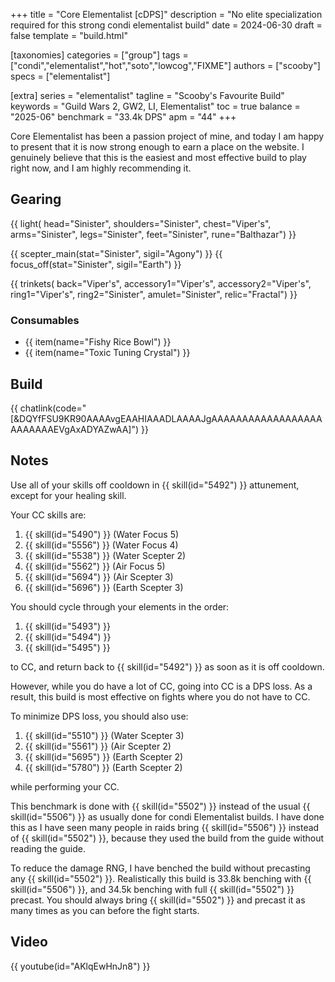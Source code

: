 +++
title = "Core Elementalist [cDPS]"
description = "No elite specialization required for this strong condi elementalist build"
date = 2024-06-30
draft = false
template = "build.html"

[taxonomies]
categories = ["group"]
tags = ["condi","elementalist","hot","soto","lowcog","FIXME"]
authors = ["scooby"]
specs = ["elementalist"]

[extra]
series = "elementalist"
tagline = "Scooby's Favourite Build"
keywords = "Guild Wars 2, GW2, LI, Elementalist"
toc = true
balance = "2025-06"
benchmark = "33.4k DPS"
apm = "44"
+++

Core Elementalist has been a passion project of mine, and today I am happy to present that it is now strong enough to earn a place on the website. I genuinely believe that this is the easiest and most effective build to play right now, and I am highly recommending it.

## Gearing

{{ light(
	head="Sinister",
	shoulders="Sinister",
	chest="Viper's",
	arms="Sinister",
	legs="Sinister",
	feet="Sinister",
	rune="Balthazar") }}

{{ scepter_main(stat="Sinister", sigil="Agony") }}
{{ focus_off(stat="Sinister", sigil="Earth") }}

{{ trinkets(
	back="Viper's",
	accessory1="Viper's",
	accessory2="Viper's",
	ring1="Viper's",
	ring2="Sinister",
	amulet="Sinister",
	relic="Fractal") }}

### Consumables

- {{ item(name="Fishy Rice Bowl") }}
- {{ item(name="Toxic Tuning Crystal") }}

## Build

{{ chatlink(code="[&DQYfFSU9KR90AAAAvgEAAHIAAADLAAAAJgAAAAAAAAAAAAAAAAAAAAAAAAAEVgAxADYAZwAA]") }}

## Notes

Use all of your skills off cooldown in {{ skill(id="5492") }} attunement, except for your healing skill.

Your CC skills are:  
1. {{ skill(id="5490") }} (Water Focus 5)  
1. {{ skill(id="5556") }} (Water Focus 4)  
1. {{ skill(id="5538") }} (Water Scepter 2)  
1. {{ skill(id="5562") }} (Air Focus 5)  
1. {{ skill(id="5694") }} (Air Scepter 3)  
1. {{ skill(id="5696") }} (Earth Scepter 3)  

You should cycle through your elements in the order:  
1. {{ skill(id="5493") }}
1. {{ skill(id="5494") }}
1. {{ skill(id="5495") }}

to CC, and return back to {{ skill(id="5492") }} as soon as it is off cooldown.

However, while you do have a lot of CC, going into CC is a DPS loss. As a result, this build is most effective on fights where you do not have to CC. 

To minimize DPS loss, you should also use:  
1. {{ skill(id="5510") }} (Water Scepter 3)
1. {{ skill(id="5561") }} (Air Scepter 2)
1. {{ skill(id="5695") }} (Earth Scepter 2)
1. {{ skill(id="5780") }} (Earth Scepter 2)

while performing your CC.

This benchmark is done with {{ skill(id="5502") }} instead of the usual {{ skill(id="5506") }} as usually done for condi Elementalist builds. I have done this as I have seen many people in raids bring {{ skill(id="5506") }} instead of {{ skill(id="5502") }}, because they used the build from the guide without reading the guide. 

To reduce the damage RNG, I have benched the build without precasting any {{ skill(id="5502") }}. Realistically this build is 33.8k benching with {{ skill(id="5506") }}, and 34.5k benching with full {{ skill(id="5502") }} precast. You should always bring {{ skill(id="5502") }} and precast it as many times as you can before the fight starts.

## Video

{{ youtube(id="AKlqEwHnJn8") }}
